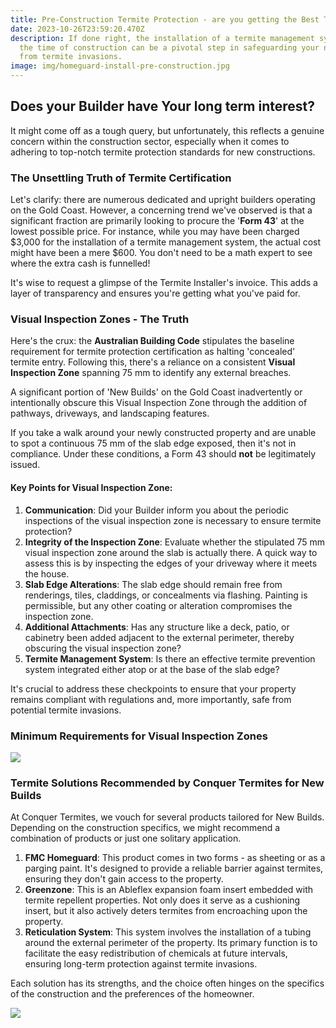 ```yaml
---
title: Pre-Construction Termite Protection - are you getting the Best Treatment?
date: 2023-10-26T23:59:20.470Z
description: If done right, the installation of a termite management system at
  the time of construction can be a pivotal step in safeguarding your new home
  from termite invasions.
image: img/homeguard-install-pre-construction.jpg
---
```

## Does your Builder have Your long term interest?

It might come off as a tough query, but unfortunately, this reflects a genuine concern within the construction sector, especially when it comes to adhering to top-notch termite protection standards for new constructions.

### The Unsettling Truth of Termite Certification

Let's clarify: there are numerous dedicated and upright builders operating on the Gold Coast. However, a concerning trend we've observed is that a significant fraction are primarily looking to procure the '**Form 43**' at the lowest possible price. For instance, while you may have been charged $3,000 for the installation of a termite management system, the actual cost might have been a mere $600. You don't need to be a math expert to see where the extra cash is funnelled!

It's wise to request a glimpse of the Termite Installer's invoice. This adds a layer of transparency and ensures you're getting what you've paid for.

### Visual Inspection Zones - The Truth

Here's the crux: the **Australian Building Code** stipulates the baseline requirement for termite protection certification as halting 'concealed' termite entry. Following this, there's a reliance on a consistent **Visual Inspection Zone** spanning 75 mm to identify any external breaches.

A significant portion of 'New Builds' on the Gold Coast inadvertently or intentionally obscure this Visual Inspection Zone through the addition of pathways, driveways, and landscaping features. 

If you take a walk around your newly constructed property and are unable to spot a continuous 75 mm of the slab edge exposed, then it's not in compliance. Under these conditions, a Form 43 should **not** be legitimately issued.

#### Key Points for Visual Inspection Zone:

1. **Communication**: Did your Builder inform you about the periodic inspections of the visual inspection zone is necessary to ensure termite protection?
2. **Integrity of the Inspection Zone**: Evaluate whether the stipulated 75 mm visual inspection zone around the slab is actually there. A quick way to assess this is by inspecting the edges of your driveway where it meets the house.
3. **Slab Edge Alterations**: The slab edge should remain free from renderings, tiles, claddings, or concealments via flashing. Painting is permissible, but any other coating or alteration compromises the inspection zone.
4. **Additional Attachments**: Has any structure like a deck, patio, or cabinetry been added adjacent to the external perimeter, thereby obscuring the visual inspection zone?
5. **Termite Management System**: Is there an effective termite prevention system integrated either atop or at the base of the slab edge?

It's crucial to address these checkpoints to ensure that your property remains compliant with regulations and, more importantly, safe from potential termite invasions.

### Minimum Requirements for Visual Inspection Zones

![](img/measurement-diagram-external-structure-for-fb.jpg)

### Termite Solutions Recommended by Conquer Termites for New Builds

At Conquer Termites, we vouch for several products tailored for New Builds. Depending on the construction specifics, we might recommend a combination of products or just one solitary application.

1. **FMC Homeguard**: This product comes in two forms - as sheeting or as a parging paint. It's designed to provide a reliable barrier against termites, ensuring they don't gain access to the property.
2. **Greenzone**: This is an Ableflex expansion foam insert embedded with termite repellent properties. Not only does it serve as a cushioning insert, but it also actively deters termites from encroaching upon the property.
3. **Reticulation System**: This system involves the installation of a tubing around the external perimeter of the property. Its primary function is to facilitate the easy redistribution of chemicals at future intervals, ensuring long-term protection against termite invasions.

Each solution has its strengths, and the choice often hinges on the specifics of the construction and the preferences of the homeowner.

![](img/protectacote-on-concrete-block-wall.jpg)